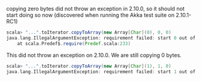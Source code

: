 copying zero bytes did not throw an exception in 2.10.0, so it should not start doing so now (discovered when running the Akka test suite on 2.10.1-RC1)
```scala
scala> "...".toIterator.copyToArray(new Array[Char](0), 0, 0)
java.lang.IllegalArgumentException: requirement failed: start 0 out of range 0
	at scala.Predef$.require(Predef.scala:233)
```
This did not throw an exception on 2.10.0. We are still copying 0 bytes.

```scala
scala> "...".toIterator.copyToArray(new Array[Char](1), 1, 0)
java.lang.IllegalArgumentException: requirement failed: start 1 out of range 1
```
